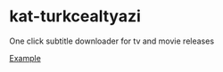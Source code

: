 # kat-turkcealtyazi
One click subtitle downloader for tv and movie releases


[Example](https://github.com/rbcetin/kat-turkcealtyazi/blob/master/example.png)

